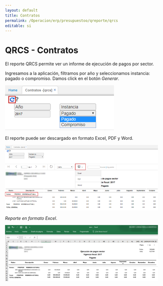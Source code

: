 ```yaml
---
layout: default
title: Contratos
permalink: /Operacion/erp/presupuestoo/qreporte/qrcs
editable: si
---
```


# QRCS - Contratos

El reporte QRCS permite ver un informe de ejecución de pagos por sector.

Ingresamos a la aplicación, filtramos por año y seleccionamos instancia: pagado o compromiso. Damos click en el botón _Generar_.  

![](qrcs.png)

El reporte puede ser descargado en formato Excel, PDF y Word.   

![](qrcs1.png)

_Reporte en formato Excel_.  

![](qrcs2.png)
